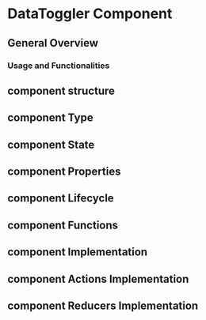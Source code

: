 # DataToggler Component

## General Overview

### Usage and Functionalities

## component structure

## component Type

## component State

## component Properties

## component Lifecycle

## component Functions

## component Implementation

## component Actions Implementation

## component Reducers Implementation
